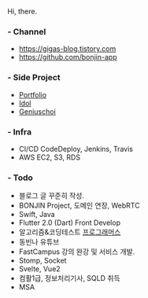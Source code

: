 Hi, there.

### - Channel
* https://gigas-blog.tistory.com
* https://github.com/bonjin-app

### - Side Project
* [Portfolio](http://gigas.synology.me:9090)
* [Idol](http://gigas.synology.me:9091)
* [Geniuschoi](http://gigas.synology.me:7070/geniuschoi)

### - Infra
* CI/CD CodeDeploy, Jenkins, Travis
* AWS EC2, S3, RDS

### - Todo
* 블로그 글 꾸준히 작성.
* BONJIN Project, 도메인 연장, WebRTC
* Swift, Java
* Flutter 2.0 (Dart) Front Develop
* 알고리즘&코딩테스트 [프로그래머스](https://programmers.co.kr/)
* 동빈나 유튜브
* FastCampus 강의 완강 및 서비스 개발.
* Stomp, Socket
* Svelte, Vue2
* 컴활1급, 정보처리기사, SQLD 취득
* MSA
